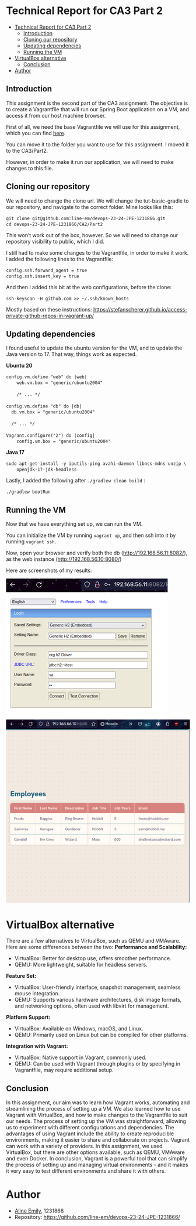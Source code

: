 # Technical Report for CA3 Part 2

<!-- TOC -->
* [Technical Report for CA3 Part 2](#technical-report-for-ca3-part-2)
  * [Introduction](#introduction)
  * [Cloning our repository](#cloning-our-repository)
  * [Updating dependencies](#updating-dependencies)
  * [Running the VM](#running-the-vm)
* [VirtualBox alternative](#virtualbox-alternative)
  * [Conclusion](#conclusion)
* [Author](#author)
<!-- TOC -->

## Introduction

This assignment is the second part of the CA3 assignment. The objective is to create a
Vagrantfile that will run our Spring Boot application on a VM, and access it from our host
machine browser.

First of all, we need the base Vagrantfile we will use for this assignment, which you can
find [here](https://bitbucket.org/pssmatos/vagrant-multi-spring-tut-demo/).

You can move it to the folder you want to use for this assignment. I moved it to the
CA3/Part2.

However, in order to make it run our application, we will need to make changes to this
file.

## Cloning our repository

We will need to change the clone url. We will change the tut-basic-gradle to our
repository, and navigate to the correct folder. Mine looks like this:

```
git clone git@github.com:line-em/devops-23-24-JPE-1231866.git  
cd devops-23-24-JPE-1231866/CA2/Part2
```

This won’t work out of the box, however. So we will need to change our repository
visibility to public, which I did.

I still had to make some changes to the Vagrantfile, in order to make it work. I added the
following lines to the Vagrantfile:

```
config.ssh.forward_agent = true  
config.ssh.insert_key = true
```

And then I added this bit at the web configurations, before the clone:

```
ssh-keyscan -H github.com >> ~/.ssh/known_hosts
```

Mostly based on these
instructions: https://stefanscherer.github.io/access-private-github-repos-in-vagrant-up/

## Updating dependencies

I found useful to update the ubuntu version for the VM, and to update the Java version to
17. That way, things work as expected.

**Ubuntu 20**

```
config.vm.define "web" do |web|
    web.vm.box = "generic/ubuntu2004"
    
    /* ... */
    
config.vm.define "db" do |db|  
  db.vm.box = "generic/ubuntu2004"
  
  /* ... */
  
Vagrant.configure("2") do |config|  
    config.vm.box = "generic/ubuntu2004"
```

**Java 17**

```
sudo apt-get install -y iputils-ping avahi-daemon libnss-mdns unzip \  
    openjdk-17-jdk-headless
```

Lastly, I added the following after `./gradlew clean build` :

```
./gradlew bootRun
```

## Running the VM

Now that we have everything set up, we can run the VM.

You can initialize the VM by running `vagrant up`, and then ssh into it by
running `vagrant ssh`.

Now, open your browser and verify both the db (http://192.168.56.11:8082/), as the web
instance (http://192.168.56.10:8080/)

Here are screenshots of my results:

![ca3.png](ca3.png)
![ca3-2.png](ca3-2.png)

# VirtualBox alternative

There are a few alternatives to VirtualBox, such as QEMU and VMAware. Here are some
differences between the two:
**Performance and Scalability:**

* VirtualBox: Better for desktop use, offers smoother performance.
* QEMU: More lightweight, suitable for headless servers.

**Feature Set:**

* VirtualBox: User-friendly interface, snapshot management, seamless mouse integration.
* QEMU: Supports various hardware architectures, disk image formats, and networking
  options, often used with libvirt for management.

**Platform Support:**

* VirtualBox: Available on Windows, macOS, and Linux.
* QEMU: Primarily used on Linux but can be compiled for other platforms.

**Integration with Vagrant:**

* VirtualBox: Native support in Vagrant, commonly used.
* QEMU: Can be used with Vagrant through plugins or by specifying in Vagrantfile, may
  require additional setup.

## Conclusion

In this assignment, our aim was to learn how Vagrant works, automating and streamlining
the process of setting up a VM. We also learned how to use Vagrant with VirtualBox, and
how to make changes to the Vagrantfile to suit our needs.
The process of setting up the VM was straightforward, allowing us to experiment with
different configurations and dependencies. The advantages of using Vagrant include the
ability to create reproducible environments, making it easier to share and collaborate on
projects.
Vagrant can work with a variety of providers. In this assignment, we used VirtualBox, but
there are other options available, such as QEMU, VMAware and even Docker.
In conclusion, Vagrant is a powerful tool that can simplify the process of setting up and
managing virtual environments - and it makes it very easy to test different environments
and share it with others.

# Author

- [Aline Emily](https://github.com/line-em), 1231866
- Repository: https://github.com/line-em/devops-23-24-JPE-1231866/